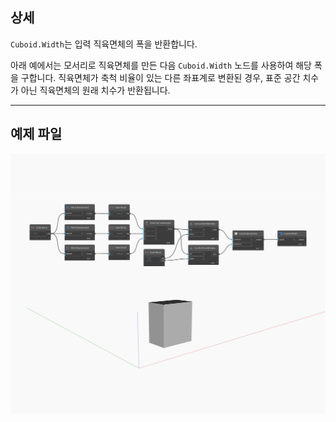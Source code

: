 ## 상세
`Cuboid.Width`는 입력 직육면체의 폭을 반환합니다.

아래 예에서는 모서리로 직육면체를 만든 다음 `Cuboid.Width` 노드를 사용하여 해당 폭을 구합니다. 직육면체가 축척 비율이 있는 다른 좌표계로 변환된 경우, 표준 공간 치수가 아닌 직육면체의 원래 치수가 반환됩니다.

___
## 예제 파일

![Width](./Autodesk.DesignScript.Geometry.Cuboid.Width_img.jpg)


